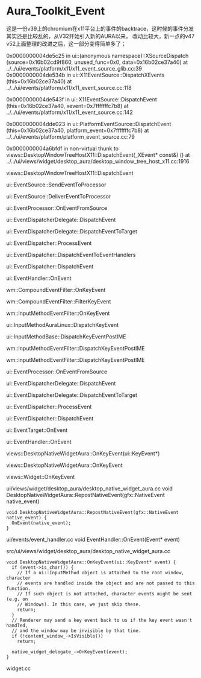 # Aura_Toolkit_Event

这是一份v39上的chromium在x11平台上的事件的backtrace，这时候的事件分发其实还是比较乱的，从V32开始引入新的AURA以来， 改动比较大，新一点的v47 v52上面整理的改进之后，这一部分变得简单多了；

0x0000000004de5c25 in ui::(anonymous namespace)::XSourceDispatch (source=0x16b02cd9f860, unused_func=0x0, data=0x16b02ce37a40) at ../../ui/events/platform/x11/x11_event_source_glib.cc:39
 0x0000000004de534b in ui::X11EventSource::DispatchXEvents (this=0x16b02ce37a40) at ../../ui/events/platform/x11/x11_event_source.cc:118
 
 0x0000000004de543f in ui::X11EventSource::DispatchEvent (this=0x16b02ce37a40, xevent=0x7fffffffc7b8)
    at ../../ui/events/platform/x11/x11_event_source.cc:142
    
0x0000000004dde023 in ui::PlatformEventSource::DispatchEvent (this=0x16b02ce37a40, platform_event=0x7fffffffc7b8)
    at ../../ui/events/platform/platform_event_source.cc:79
    
0x0000000004a6bfdf in non-virtual thunk to views::DesktopWindowTreeHostX11::DispatchEvent(_XEvent* const&) ()
    at ../../ui/views/widget/desktop_aura/desktop_window_tree_host_x11.cc:1916

views::DesktopWindowTreeHostX11::DispatchEvent

ui::EventSource::SendEventToProcessor

ui::EventSource::DeliverEventToProcessor

ui::EventProcessor::OnEventFromSource

ui::EventDispatcherDelegate::DispatchEvent

ui::EventDispatcherDelegate::DispatchEventToTarget

ui::EventDispatcher::ProcessEvent

ui::EventDispatcher::DispatchEventToEventHandlers

ui::EventDispatcher::DispatchEvent

ui::EventHandler::OnEvent

wm::CompoundEventFilter::OnKeyEvent

wm::CompoundEventFilter::FilterKeyEvent

wm::InputMethodEventFilter::OnKeyEvent

ui::InputMethodAuraLinux::DispatchKeyEvent

ui::InputMethodBase::DispatchKeyEventPostIME

wm::InputMethodEventFilter::DispatchKeyEventPostIME

wm::InputMethodEventFilter::DispatchKeyEventPostIME

ui::EventProcessor::OnEventFromSource

ui::EventDispatcherDelegate::DispatchEvent

ui::EventDispatcherDelegate::DispatchEventToTarget

ui::EventDispatcher::ProcessEvent

ui::EventDispatcher::DispatchEvent

ui::EventTarget::OnEvent

ui::EventHandler::OnEvent

views::DesktopNativeWidgetAura::OnKeyEvent(ui::KeyEvent*)

views::DesktopNativeWidgetAura::OnKeyEvent

views::Widget::OnKeyEvent

ui/views/widget/desktop_aura/desktop_native_widget_aura.cc
  void DesktopNativeWidgetAura::RepostNativeEvent(gfx::NativeEvent native_event)
```
void DesktopNativeWidgetAura::RepostNativeEvent(gfx::NativeEvent native_event) {
  OnEvent(native_event);
}
```

ui/events/event_handler.cc
  void EventHandler::OnEvent(Event* event)


src/ui/views/widget/desktop_aura/desktop_native_widget_aura.cc
```
void DesktopNativeWidgetAura::OnKeyEvent(ui::KeyEvent* event) {
  if (event->is_char()) {
    // If a ui::InputMethod object is attached to the root window, character
    // events are handled inside the object and are not passed to this function.
    // If such object is not attached, character events might be sent (e.g. on
    // Windows). In this case, we just skip these.
    return;
  }
  // Renderer may send a key event back to us if the key event wasn't handled,
  // and the window may be invisible by that time.
  if (!content_window_->IsVisible())
    return;

  native_widget_delegate_->OnKeyEvent(event);
}
```

widget.cc
```

```